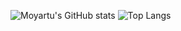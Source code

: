 ![Moyartu's GitHub stats](https://github-readme-stats.vercel.app/api?username=moyartumanley&show_icons=true&theme=catppuccin_latte&show=reviews,discussions_started,discussions_answered,prs_merged,prs_merged_percentage) ![Top Langs](https://github-readme-stats.vercel.app/api/top-langs/?username=moyartumanley&hide_progress=true)

